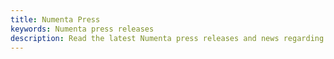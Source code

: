 ```yaml
---
title: Numenta Press
keywords: Numenta press releases
description: Read the latest Numenta press releases and news regarding the company, published papers, partners and people. 
---
```

